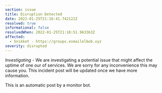 ```yaml
---
section: issue
title: Disruption Detected
date: 2022-01-25T21:16:41.742122Z
resolved: true
informational: false
resolvedWhen: 2022-01-25T21:18:51.963363Z
affected:
  - Snikket - https://groups.esmailelbob.xyz
severity: disrupted
---
```

*Investigating* - We are investigating a potential issue that might affect the uptime of one our of services. We are sorry for any inconvenience this may cause you. This incident post will be updated once we have more information.

This is an automatic post by a monitor bot.
        